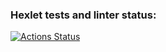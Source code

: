 ### Hexlet tests and linter status:
[![Actions Status](https://github.com/du3z/frontend-project-44/actions/workflows/hexlet-check.yml/badge.svg)](https://github.com/du3z/frontend-project-44/actions)